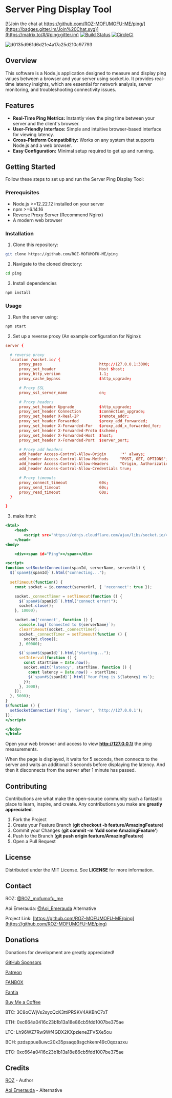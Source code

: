 # Server Ping Display Tool
[![Join the chat at https://github.com/ROZ-MOFUMOFU-ME/ping/](https://badges.gitter.im/Join%20Chat.svg)](https://matrix.to/#/#ping:gitter.im)
[![Build Status](https://travis-ci.com/ROZ-MOFUMOFU-ME/ping.svg?branch=main)](https://travis-ci.com/ROZ-MOFUMOFU-ME/ping)
[![CircleCI](https://circleci.com/gh/ROZ-MOFUMOFU-ME/ping/tree/main.svg?style=svg)](https://circleci.com/gh/ROZ-MOFUMOFU-ME/ping/tree/main)

![d0135d961d6d21e4a17a25d210c97793](https://github.com/ROZ-MOFUMOFU-ME/ping/assets/35634920/ff947ec7-ff11-4606-b0fb-35a6ac91eba0)

## Overview
This software is a Node.js application designed to measure and display ping values between a browser and your server using socket.io. It provides real-time latency insights, which are essential for network analysis, server monitoring, and troubleshooting connectivity issues.

## Features
* **Real-Time Ping Metrics:** Instantly view the ping time between your server and the client's browser.
* **User-Friendly Interface:** Simple and intuitive browser-based interface for viewing latency.
* **Cross-Platform Compatibility:** Works on any system that supports Node.js and a web browser.
* **Easy Configuration:** Minimal setup required to get up and running.

## Getting Started
Follow these steps to set up and run the Server Ping Display Tool:

### Prerequisites
* Node.js >=12.22.12 installed on your server
* npm >=6.14.16
* Reverse Proxy Server (Recommend Nginx)
* A modern web browser

### Installation
1. Clone this repository:

```bash
git clone https://github.com/ROZ-MOFUMOFU-ME/ping
```

2. Navigate to the cloned directory:

```bash
cd ping
```

3. Install dependencies

```bash
npm install
```

### Usage
1. Run the server using:
```bash
npm start
```

2. Set up a reverse proxy (An example configuration for Nginx):
```nginx.conf
server {

  # reverse proxy
  location /socket.io/ {
      proxy_pass                         http://127.0.0.1:3000;
      proxy_set_header                   Host $host;
      proxy_http_version                 1.1;
      proxy_cache_bypass                 $http_upgrade;

      # Proxy SSL
      proxy_ssl_server_name              on;

      # Proxy headers
      proxy_set_header Upgrade           $http_upgrade;
      proxy_set_header Connection        $connection_upgrade;
      proxy_set_header X-Real-IP         $remote_addr;
      proxy_set_header Forwarded         $proxy_add_forwarded;
      proxy_set_header X-Forwarded-For   $proxy_add_x_forwarded_for;
      proxy_set_header X-Forwarded-Proto $scheme;
      proxy_set_header X-Forwarded-Host  $host;
      proxy_set_header X-Forwarded-Port  $server_port;

      # Proxy add headers
      add_header Access-Control-Allow-Origin      '*' always;
      add_header Access-Control-Allow-Methods     "POST, GET, OPTIONS";
      add_header Access-Control-Allow-Headers     "Origin, Authorization, Accept";
      add_header Access-Control-Allow-Credentials true;

      # Proxy timeouts
      proxy_connect_timeout              60s;
      proxy_send_timeout                 60s;
      proxy_read_timeout                 60s;
  }

}
```

3. make html:
```index.html
<html>
    <head>
        <script src="https://cdnjs.cloudflare.com/ajax/libs/socket.io/4.7.5/socket.io.js"></script>
    </head>
<body>

    <div><span id="Ping"></span></div>

<script>
function setSocketConnection(spanId, serverName, serverUrl) {
  $(`span#${spanId}`).html("connecting...");
  
  setTimeout(function() {
    const socket = io.connect(serverUrl, { 'reconnect': true });

    socket._connectTimer = setTimeout(function () {
      $(`span#${spanId}`).html("connect error!");
      socket.close();
    }, 10000);

    socket.on('connect', function () {
      console.log(`Connected to ${serverName}`);
      clearTimeout(socket._connectTimer);
      socket._connectTimer = setTimeout(function () {
        socket.close();
      }, 60000);

      $(`span#${spanId}`).html("starting...");
      setInterval(function () {
        const startTime = Date.now();
        socket.emit('latency', startTime, function () {
          const latency = Date.now() - startTime;
          $(`span#${spanId}`).html(`Your Ping is ${latency} ms`);
        });
      }, 3000);
    });
  }, 5000);
}
$(function () {
  setSocketConnection('Ping', 'Server', 'http://127.0.0.1');
});
</script>

</body>
</html>
```

Open your web browser and access to view **http://127.0.0.1/** the ping measurements.

When the page is displayed, it waits for 5 seconds, then connects to the server and waits an additional 3 seconds before displaying the latency. And then it disconnects from the server after 1 minute has passed.

## Contributing
Contributions are what make the open-source community such a fantastic place to learn, inspire, and create. Any contributions you make are **greatly appreciated**.

1. Fork the Project
2. Create your Feature Branch (**git checkout -b feature/AmazingFeature**)
3. Commit your Changes (**git commit -m 'Add some AmazingFeature'**)
4. Push to the Branch (**git push origin feature/AmazingFeature**)
5. Open a Pull Request

## License
Distributed under the MIT License. See **LICENSE** for more information.

## Contact
ROZ: [@ROZ_mofumofu_me](https://twitter.com/ROZ_mofumofu_me)

Aoi Emerauda: [@Aoi_Emerauda](https://twitter.com/Aoi_Emerauda) Alternative

Project Link: [https://github.com/ROZ-MOFUMOFU-ME/ping](https://github.com/ROZ-MOFUMOFU-ME/ping)

## Donations
Donations for development are greatly appreciated!

[GitHub Sponsors](https://github.com/sponsors/ROZ-MOFUMOFU-ME)

[Patreon](https://patreon.com/emerauda)

[FANBOX](https://emerauda.fanbox.cc/)

[Fantia](https://fantia.jp/emerauda)

[Buy Me a Coffee](https://buymeacoffee.com/emerauda)

BTC: 3C8oCWjVs2sycQcK3ttiPRSKV4AKBhC7xT

ETH: 0xc664a0416c23b1b13a18e86cb5fdd1007be375ae

LTC: Lh96WZ7Rw9Wf4GDX2KXpzieneZFV5Xe5ou

BCH: pzdsppue8uwc20x35psaqq8sgchkenr49c0qxzazxu

ETC: 0xc664a0416c23b1b13a18e86cb5fdd1007be375ae


## Credits
[ROZ](https://github.com/ROZ-MOFUMOFU-ME) - Author

[Aoi Emerauda](https://github.com/emerauda) - Alternative
